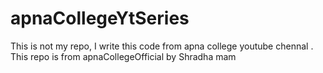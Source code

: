 # apnaCollegeYtSeries
This is not my repo, I write this code from apna college youtube chennal .  This repo is from apnaCollegeOfficial  by Shradha mam

